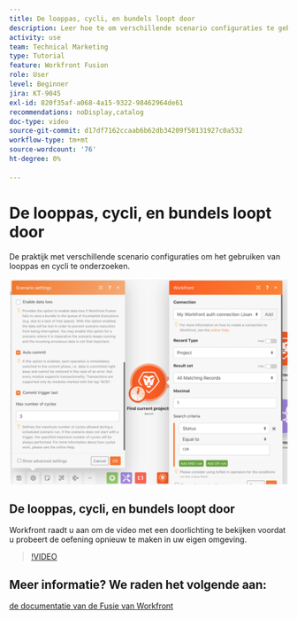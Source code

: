```yaml
---
title: De looppas, cycli, en bundels loopt door
description: Leer hoe te om verschillende scenario configuraties te gebruiken om het gebruiken van looppas en cycli in  [!DNL Adobe Workfront Fusion] te onderzoeken.
activity: use
team: Technical Marketing
type: Tutorial
feature: Workfront Fusion
role: User
level: Beginner
jira: KT-9045
exl-id: 820f35af-a068-4a15-9322-98462964de61
recommendations: noDisplay,catalog
doc-type: video
source-git-commit: d17df7162ccaab6b62db34209f50131927c0a532
workflow-type: tm+mt
source-wordcount: '76'
ht-degree: 0%

---
```


# De looppas, cycli, en bundels loopt door

De praktijk met verschillende scenario configuraties om het gebruiken van looppas en cycli te onderzoeken.

![ een beeld van looppas en cyclusmontages ](assets/execution-history-and-scheduling-6.png)

## De looppas, cycli, en bundels loopt door

Workfront raadt u aan om de video met een doorlichting te bekijken voordat u probeert de oefening opnieuw te maken in uw eigen omgeving.

>[!VIDEO](https://video.tv.adobe.com/v/335286/?quality=12&learn=on&enablevpops)



## Meer informatie? We raden het volgende aan:

[ de documentatie van de Fusie van Workfront ](https://experienceleague.adobe.com/docs/workfront/using/adobe-workfront-fusion/workfront-fusion-2.html?lang=nl-NL)
